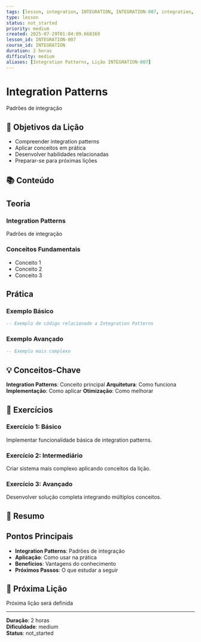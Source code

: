 ```yaml
---
tags: [lesson, integration, INTEGRATION, INTEGRATION-007, integration, lesson]
type: lesson
status: not_started
priority: medium
created: 2025-07-29T01:04:09.668369
lesson_id: INTEGRATION-007
course_id: INTEGRATION
duration: 2 horas
difficulty: medium
aliases: [Integration Patterns, Lição INTEGRATION-007]
---
```


# Integration Patterns

Padrões de integração

## 🎯 Objetivos da Lição

- Compreender integration patterns
- Aplicar conceitos em prática
- Desenvolver habilidades relacionadas
- Preparar-se para próximas lições

## 📚 Conteúdo


## Teoria

### Integration Patterns
Padrões de integração

### Conceitos Fundamentais
- Conceito 1
- Conceito 2
- Conceito 3

## Prática

### Exemplo Básico
```lua
-- Exemplo de código relacionado a Integration Patterns
```

### Exemplo Avançado
```lua
-- Exemplo mais complexo
```


## 💡 Conceitos-Chave

**Integration Patterns**: Conceito principal
**Arquitetura**: Como funciona
**Implementação**: Como aplicar
**Otimização**: Como melhorar

## 🧪 Exercícios


### Exercício 1: Básico
Implementar funcionalidade básica de integration patterns.

### Exercício 2: Intermediário
Criar sistema mais complexo aplicando conceitos da lição.

### Exercício 3: Avançado
Desenvolver solução completa integrando múltiplos conceitos.


## 📝 Resumo


## Pontos Principais

- **Integration Patterns**: Padrões de integração
- **Aplicação**: Como usar na prática
- **Benefícios**: Vantagens do conhecimento
- **Próximos Passos**: O que estudar a seguir


## 🔗 Próxima Lição

Próxima lição será definida

---

**Duração**: 2 horas  
**Dificuldade**: medium  
**Status**: not_started

